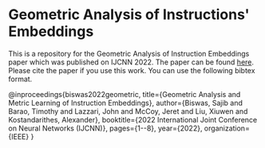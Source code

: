 # Geometric Analysis of Instructions' Embeddings
This is a repository for the Geometric Analysis of Instruction Embeddings paper which was published on IJCNN 2022.
The paper can be found [here](https://ieeexplore.ieee.org/abstract/document/9892426). Please cite the paper if you use this work. You can use the following bibtex format.

@inproceedings{biswas2022geometric,
  title={Geometric Analysis and Metric Learning of Instruction Embeddings},
  author={Biswas, Sajib and Barao, Timothy and Lazzari, John and McCoy, Jeret and Liu, Xiuwen and Kostandarithes, Alexander},
  booktitle={2022 International Joint Conference on Neural Networks (IJCNN)},
  pages={1--8},
  year={2022},
  organization={IEEE}
}
